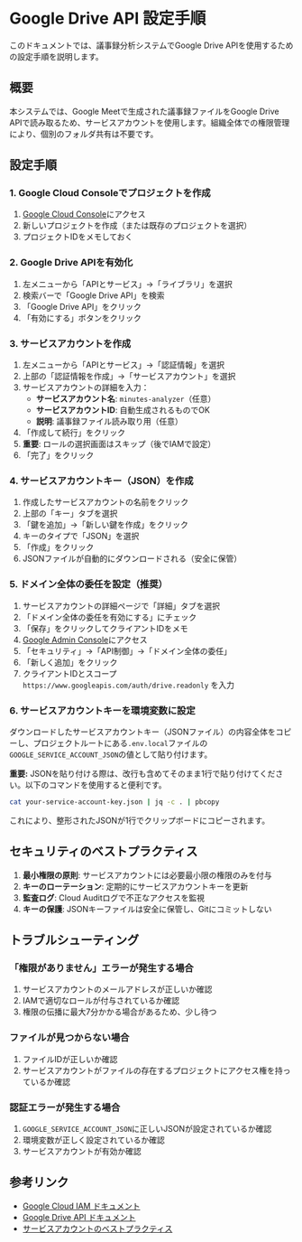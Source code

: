 # Google Drive API 設定手順

このドキュメントでは、議事録分析システムでGoogle Drive APIを使用するための設定手順を説明します。

## 概要

本システムでは、Google Meetで生成された議事録ファイルをGoogle Drive APIで読み取るため、サービスアカウントを使用します。組織全体での権限管理により、個別のフォルダ共有は不要です。

## 設定手順

### 1. Google Cloud Consoleでプロジェクトを作成

1. [Google Cloud Console](https://console.cloud.google.com)にアクセス
2. 新しいプロジェクトを作成（または既存のプロジェクトを選択）
3. プロジェクトIDをメモしておく

### 2. Google Drive APIを有効化

1. 左メニューから「APIとサービス」→「ライブラリ」を選択
2. 検索バーで「Google Drive API」を検索
3. 「Google Drive API」をクリック
4. 「有効にする」ボタンをクリック

### 3. サービスアカウントを作成

1. 左メニューから「APIとサービス」→「認証情報」を選択
2. 上部の「認証情報を作成」→「サービスアカウント」を選択
3. サービスアカウントの詳細を入力：
   - **サービスアカウント名**: `minutes-analyzer`（任意）
   - **サービスアカウントID**: 自動生成されるものでOK
   - **説明**: 議事録ファイル読み取り用（任意）
4. 「作成して続行」をクリック
5. **重要**: ロールの選択画面はスキップ（後でIAMで設定）
6. 「完了」をクリック

### 4. サービスアカウントキー（JSON）を作成

1. 作成したサービスアカウントの名前をクリック
2. 上部の「キー」タブを選択
3. 「鍵を追加」→「新しい鍵を作成」をクリック
4. キーのタイプで「JSON」を選択
5. 「作成」をクリック
6. JSONファイルが自動的にダウンロードされる（安全に保管）

### 5. ドメイン全体の委任を設定（推奨）

1. サービスアカウントの詳細ページで「詳細」タブを選択
2. 「ドメイン全体の委任を有効にする」にチェック
3. 「保存」をクリックしてクライアントIDをメモ
4. [Google Admin Console](https://admin.google.com)にアクセス
5. 「セキュリティ」→「API制御」→「ドメイン全体の委任」
6. 「新しく追加」をクリック
7. クライアントIDとスコープ `https://www.googleapis.com/auth/drive.readonly` を入力

### 6. サービスアカウントキーを環境変数に設定

ダウンロードしたサービスアカウントキー（JSONファイル）の内容全体をコピーし、プロジェクトルートにある`.env.local`ファイルの`GOOGLE_SERVICE_ACCOUNT_JSON`の値として貼り付けます。

**重要:** JSONを貼り付ける際は、改行も含めてそのまま1行で貼り付けてください。以下のコマンドを使用すると便利です。

```bash
cat your-service-account-key.json | jq -c . | pbcopy
```

これにより、整形されたJSONが1行でクリップボードにコピーされます。



## セキュリティのベストプラクティス

1. **最小権限の原則**: サービスアカウントには必要最小限の権限のみを付与
2. **キーのローテーション**: 定期的にサービスアカウントキーを更新
3. **監査ログ**: Cloud Auditログで不正なアクセスを監視
4. **キーの保護**: JSONキーファイルは安全に保管し、Gitにコミットしない

## トラブルシューティング

### 「権限がありません」エラーが発生する場合

1. サービスアカウントのメールアドレスが正しいか確認
2. IAMで適切なロールが付与されているか確認
3. 権限の伝播に最大7分かかる場合があるため、少し待つ

### ファイルが見つからない場合

1. ファイルIDが正しいか確認
2. サービスアカウントがファイルの存在するプロジェクトにアクセス権を持っているか確認

### 認証エラーが発生する場合

1. `GOOGLE_SERVICE_ACCOUNT_JSON`に正しいJSONが設定されているか確認
2. 環境変数が正しく設定されているか確認
3. サービスアカウントが有効か確認

## 参考リンク

- [Google Cloud IAM ドキュメント](https://cloud.google.com/iam/docs)
- [Google Drive API ドキュメント](https://developers.google.com/drive/api/v3/about-sdk)
- [サービスアカウントのベストプラクティス](https://cloud.google.com/iam/docs/best-practices-for-using-service-accounts)
